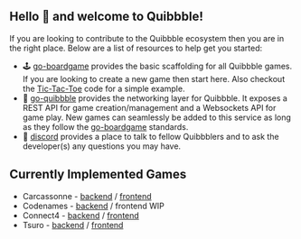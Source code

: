 ## Hello 👋 and welcome to Quibbble!

If you are looking to contribute to the Quibbble ecosystem then you are in the right place. Below are a list of resources to help get you started:
- 🕹 [go-boardgame](https://github.com/quibbble/go-boardgame) provides the basic scaffolding for all Quibbble games. If you are looking to create a new game then start here. Also checkout the [Tic-Tac-Toe](https://github.com/quibbble/go-boardgame/tree/main/examples/tictactoe) code for a simple example.
- 🚀 [go-quibbble](https://github.com/quibbble/go-quibbble) provides the networking layer for Quibbble. It exposes a REST API for game creation/management and a Websockets API for game play. New games can seamlessly be added to this service as long as they follow the [go-boardgame](https://github.com/quibbble/go-boardgame) standards.
- 💬 [discord](https://discord.gg/VKvjutuhUp) provides a place to talk to fellow Quibbblers and to ask the developer(s) any questions you may have.

## Currently Implemented Games
- Carcassonne - [backend](https://github.com/quibbble/go-carcasssonne) / [frontend](https://github.com/quibbble/carcasssonne)
- Codenames - [backend](https://github.com/quibbble/go-codenames) / frontend WIP
- Connect4 - [backend](https://github.com/quibbble/go-connect4) / [frontend](https://github.com/quibbble/connect4)
- Tsuro - [backend](https://github.com/quibbble/go-tsuro) / [frontend](https://github.com/quibbble/tsuro)
